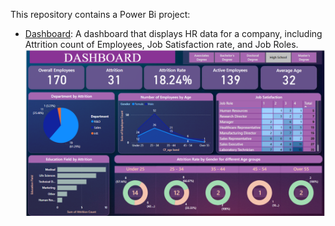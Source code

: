 This repository contains a Power Bi project:

- [Dashboard](https://github.com/sumitgarg21/Power-BI-project---Employee-Dashboard): A dashboard that displays HR data for a company, including Attrition count of Employees, Job Satisfaction rate, and Job Roles.
![HR-Analysis-Dashboard](https://github.com/sumitgarg21/Power-BI-project---Employee-Dashboard/blob/main/Screenshot.png?raw=true)

